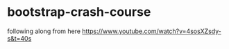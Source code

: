 # bootstrap-crash-course
 following along from here https://www.youtube.com/watch?v=4sosXZsdy-s&t=40s
